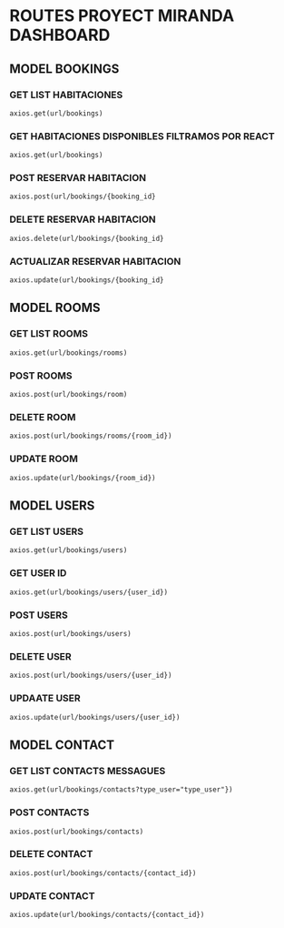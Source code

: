 # ROUTES PROYECT MIRANDA DASHBOARD

## MODEL BOOKINGS
### GET  LIST HABITACIONES 

```axios.get(url/bookings)```
### GET HABITACIONES DISPONIBLES FILTRAMOS POR REACT
```axios.get(url/bookings) ```
### POST RESERVAR HABITACION
```axios.post(url/bookings/{booking_id}```   

### DELETE RESERVAR HABITACION
```axios.delete(url/bookings/{booking_id}```
### ACTUALIZAR RESERVAR HABITACION
```axios.update(url/bookings/{booking_id}```

## MODEL ROOMS
### GET  LIST ROOMS 
```axios.get(url/bookings/rooms)```
### POST  ROOMS 
```axios.post(url/bookings/room)```
### DELETE  ROOM 
```axios.post(url/bookings/rooms/{room_id})```
### UPDATE ROOM
```axios.update(url/bookings/{room_id})```


## MODEL USERS
### GET  LIST USERS
```axios.get(url/bookings/users)```
### GET   USER ID
```axios.get(url/bookings/users/{user_id})```
### POST  USERS
```axios.post(url/bookings/users)```
### DELETE  USER
```axios.post(url/bookings/users/{user_id})```
### UPDAATE USER
```axios.update(url/bookings/users/{user_id})```


## MODEL CONTACT
### GET  LIST CONTACTS MESSAGUES
```axios.get(url/bookings/contacts?type_user="type_user"})```
### POST  CONTACTS
```axios.post(url/bookings/contacts)```
### DELETE  CONTACT
```axios.post(url/bookings/contacts/{contact_id})```
### UPDATE CONTACT
```axios.update(url/bookings/contacts/{contact_id})```